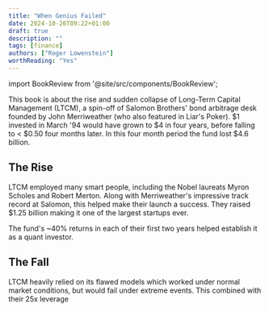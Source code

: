 ```yaml
---
title: "When Genius Failed"
date: 2024-10-26T09:22+01:00
draft: true
description: ""
tags: [finance]
authors: ["Roger Lowenstein"]
worthReading: "Yes"
---
```


import BookReview from '@site/src/components/BookReview';

<BookReview frontMatter={frontMatter} />

This book is about the rise and sudden collapse of Long-Term Capital Management (LTCM), a spin-off of Salomon Brothers' bond arbitrage desk founded by John Merriweather (who also featured in Liar's Poker). $1 invested in March '94 would have grown to $4 in four years, before falling to < $0.50 four months later. In this four month period the fund lost $4.6 billion.

## The Rise

LTCM employed many smart people, including the Nobel laureats Myron Scholes and Robert Merton. Along with Merriweather's impressive track record at Salomon, this helped make their launch a success. They raised $1.25 billion making it one of the largest startups ever.

The fund's ~40% returns in each of their first two years helped establish it as a quant investor.

## The Fall

LTCM heavily relied on its flawed models which worked under normal market conditions, but would fail under extreme events. This combined with their 25x leverage 


